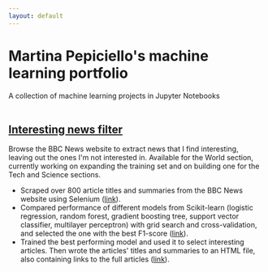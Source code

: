 ```yaml
---
layout: default
---
```


# Martina Pepiciello's machine learning portfolio
A collection of machine learning projects in Jupyter Notebooks
\
&nbsp;  


## [Interesting news filter](https://github.com/MartinaPepiciello/MachineLearning/tree/main/NewsFilter)
Browse the BBC News website to extract news that I find interesting, leaving out the ones I'm not interested in. Available for the World section, currently working on expanding the training set and on building one for the Tech and Science sections.
- Scraped over 800 article titles and summaries from the BBC News website using Selenium ([link](https://github.com/MartinaPepiciello/MachineLearning/blob/main/NewsFilter/BBC-build-training.ipynb)).
- Compared performance of different models from Scikit-learn (logistic regression, random forest, gradient boosting tree, support vector classifier, multilayer perceptron) with grid search and cross-validation, and selected the one with the best F1-score ([link](https://github.com/MartinaPepiciello/MachineLearning/blob/main/NewsFilter/BBC-build-model.ipynb)).
- Trained the best performing model and used it to select interesting articles. Then wrote the articles' titles and summaries to an HTML file, also containing links to the full articles ([link](https://github.com/MartinaPepiciello/MachineLearning/blob/main/NewsFilter/BBC-predict.ipynb)).
